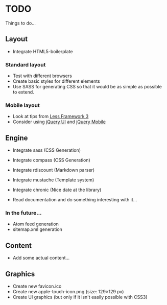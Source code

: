 # TODO

Things to do…

## Layout

* Integrate HTML5-boilerplate

### Standard layout

* Test with different browsers
* Create basic styles for different elements
* Use SASS for generating CSS so that it would be as simple as possible to extend.

### Mobile layout

* Look at tips from [Less Framework 3](http://lessframework.com/)
* Consider using [jQuery UI](https://github.com/jquery/jquery-ui) and [jQuery Mobile](https://github.com/jquery/jquery-mobile)



## Engine

* Integrate sass (CSS Generation)
* Integrate compass (CSS Generation)
* Integrate rdiscount (Markdown parser)
* Integrate mustache (Template system)
* Integrate chronic (Nice date at the library)

* Read documentation and do something interesting with it…




### In the future…

* Atom feed generation
* sitemap.xml generation




## Content

* Add some actual content…


## Graphics

* Create new favicon.ico
* Create new apple-touch-icon.png (size: 129×129 px)
* Create UI graphics (but only if it isn't easily possible with CSS3)

